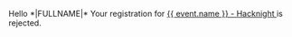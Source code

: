 <p>Hello *|FULLNAME|*
	Your registration for <a href="{{ event.url_for('view', _external=True)}}" target="_blank" data-mce-href="{{ event.url_for('view', _external=True) }}">{{ event.name }} - Hacknight </a> is rejected.
</p>
